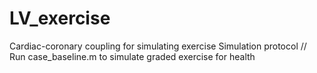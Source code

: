 # LV_exercise
Cardiac-coronary coupling for simulating exercise
Simulation protocol // 
Run case_baseline.m to simulate graded exercise for health 
